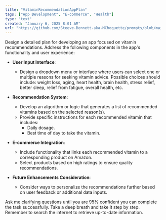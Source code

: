 ```yaml
---
title: "VitaminRecommendationAppPlan"
tags: ["App Development", "E-commerce", "Health"]
type: "text"
created: "January 6, 2025 8:01 AM"
url: "https://github.com/Steeve-Bennett-aka-MChoquette/prompts/blob/main/vitamin_recommendation_app_plan.md"
---
```


Design a detailed plan for developing an app focused on vitamin recommendations. Address the following components in the app's functionality and user experience:

- **User Input Interface**: 
  - Design a dropdown menu or interface where users can select one or multiple reasons for seeking vitamin advice. Possible choices should include: weight loss, aging, heart health, brain health, stress relief, better sleep, relief from fatigue, overall health, etc.

- **Recommendation System**:
  - Develop an algorithm or logic that generates a list of recommended vitamins based on the selected reason(s).
  - Provide specific instructions for each recommended vitamin that includes:
    - Daily dosage.
    - Best time of day to take the vitamin.

- **E-commerce Integration**:
  - Include functionality that links each recommended vitamin to a corresponding product on Amazon.
  - Select products based on high ratings to ensure quality recommendations.

- **Future Enhancements Consideration**: 
  - Consider ways to personalize the recommendations further based on user feedback or additional data inputs.

Ask me clarifying questions until you are 95% confident you can complete the task successfully. Take a deep breath and take it step by step. Remember to search the internet to retrieve up-to-date information.